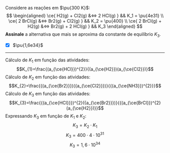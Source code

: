 Considere as reações em $\pu{300 K}$:
$$
\begin{aligned}
    \ce{ H2(g) + Cl2(g) &<=> 2 HCl(g) }      && K_1 = \pu{4e31} \\
    \ce{ 2 BrCl(g) &<=> Br2(g) + Cl2(g) } && K_2 = \pu{400} \\
    \ce{ 2 BrCl(g) + H2(g) &<=> Br2(g) + 2 HCl(g) } && K_3
\end{aligned}
$$
**Assinale** a alternativa que mais se aproxima da constante de equilíbrio $K_3$.

- [x] $\pu{1,6e34}$

---

Cálculo de $K_{1}$ em função das atividades:
$$K_{1}=\frac{(a_{\ce{HCl}})^{2}}{(a_{\ce{H2}})(a_{\ce{Cl2}})}$$
Cálculo de $K_{2}$ em função das atividades:
$$K_{2}=\frac{{(a_{\ce{Br2}}})({a_{\ce{Cl2}}})}{{(a_{\ce{NH3}})^{2}}}$$
Cálculo de $K_{3}$ em função das atividades:
$$K_{3}=\frac{{(a_{\ce{HCl}}})^{2}({a_{\ce{Br2}}})}{{(a_{\ce{BrCl}})^{2}(a_{\ce{H2}})}}$$
Expressando $K_{3}$ em função de $K_{1}$ e $K_{2}$:
$$K_{3}=K_{2}\cdot K_{1}$$
$$K_{3}=400\cdot4\cdot10^{31}$$
$$K_{3}=1,6\cdot10^{34}$$
